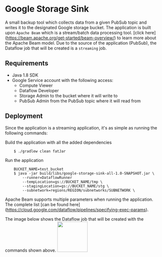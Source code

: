 # Google Storage Sink
A small backup tool which collects data from a given PubSub topic and writes it to the designated Google storage
bucket. The application is built upon `Apache Beam` which is a stream/batch data processing tool. [click here]
(https://beam.apache.org/get-started/beam-overview/) to learn more about the Apache Beam model. Due to the source
of the application (PubSub), the Dataflow job that will be created is a `streaming` job.

## Requirements

* Java 1.8 SDK
* Google Service account with the following access:
    * Compute Viewer
    * Dataflow Developer
    * Storage Admin to the bucket where it will write to
    * PubSub Admin from the PubSub topic where it will read from

## Deployment

Since the application is a streaming application, it's as simple as running the following commands:

Build the application with all the added dependencies
```
    $ ./gradlew clean fatJar
```

Run the application
```
    BUCKET_NAME=test_bucket
    $ java -jar build/libs/google-storage-sink-all-1.0-SNAPSHOT.jar \
        --runner=DataflowRunner
        --tempLocation=gs://BUCKET_NAME/tmp \
        --stagingLocation=gs://BUCKET_NAME/stg \
        --subnetwork=regions/REGION/subnetworks/SUBNETWORK \
```
Apache Beam supports multiple parameters when running the application. The complete list [can be found here]
(https://cloud.google.com/dataflow/pipelines/specifying-exec-params).

The image below shows the Dataflow job that will be created with the commands shown above.
<img src="dataflow.jpg" width="100">
